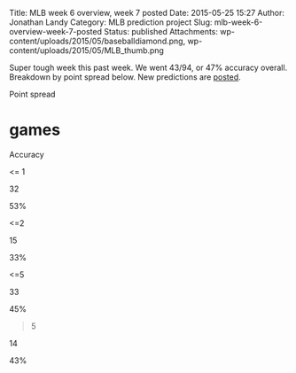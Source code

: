 Title: MLB week 6 overview, week 7 posted
Date: 2015-05-25 15:27
Author: Jonathan Landy
Category: MLB prediction project
Slug: mlb-week-6-overview-week-7-posted
Status: published
Attachments: wp-content/uploads/2015/05/baseballdiamond.png, wp-content/uploads/2015/05/MLB_thumb.png

Super tough week this past week. We went 43/94, or 47% accuracy overall. Breakdown by point spread below. New predictions are [posted](http://efavdb.com/weekly-mlb-predictions/).

Point spread

# games

Accuracy

<= 1

32

53%

<=2

15

33%

<=5

33

45%

>5

14

43%

  

